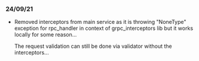 ### 24/09/21

* Removed interceptors from main service as it is throwing "NoneType" exception for rpc_handler in context of grpc_interceptors lib but it works locally for some reason...

  The request validation can still be done via validator without the interceptors...